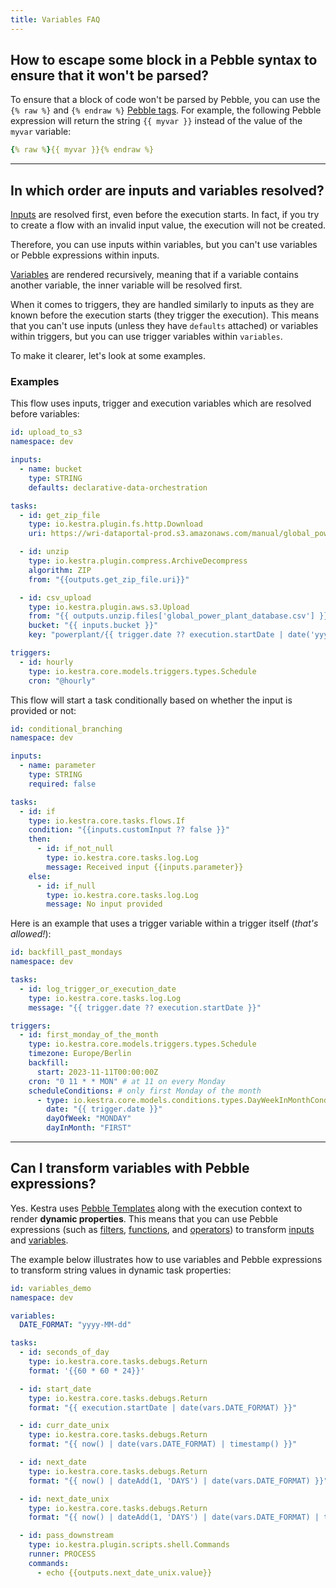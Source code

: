 ```yaml
---
title: Variables FAQ
---
```


## How to escape some block in a Pebble syntax to ensure that it won't be parsed?

To ensure that a block of code won't be parsed by Pebble, you can use the `{% raw %}` and `{% endraw %}` [Pebble tags](../07.concepts/06.expressions/06.tag/raw.md). For example, the following Pebble expression will return the string `{{ myvar }}` instead of the value of the `myvar` variable:

```yaml
{% raw %}{{ myvar }}{% endraw %}
```

---


## In which order are inputs and variables resolved?

[Inputs](../06.workflow-components/06.inputs.md) are resolved first, even before the execution starts. In fact, if you try to create a flow with an invalid input value, the execution will not be created.

Therefore, you can use inputs within variables, but you can't use variables or Pebble expressions within inputs.

[Variables](../07.concepts/06.expressions/01.index.md) are rendered recursively, meaning that if a variable contains another variable, the inner variable will be resolved first.

When it comes to triggers, they are handled similarly to inputs as they are known before the execution starts (they trigger the execution). This means that you can't use inputs (unless they have `defaults` attached) or variables within triggers, but you can use trigger variables within `variables`.

To make it clearer, let's look at some examples.

### Examples

This flow uses inputs, trigger and execution variables which are resolved before variables:

```yaml
id: upload_to_s3
namespace: dev

inputs:
  - name: bucket
    type: STRING
    defaults: declarative-data-orchestration

tasks:
  - id: get_zip_file
    type: io.kestra.plugin.fs.http.Download
    uri: https://wri-dataportal-prod.s3.amazonaws.com/manual/global_power_plant_database_v_1_3.zip

  - id: unzip
    type: io.kestra.plugin.compress.ArchiveDecompress
    algorithm: ZIP
    from: "{{outputs.get_zip_file.uri}}"

  - id: csv_upload
    type: io.kestra.plugin.aws.s3.Upload
    from: "{{ outputs.unzip.files['global_power_plant_database.csv'] }}"
    bucket: "{{ inputs.bucket }}"
    key: "powerplant/{{ trigger.date ?? execution.startDate | date('yyyy_MM_dd__HH_mm_ss') }}.csv"

triggers:
  - id: hourly
    type: io.kestra.core.models.triggers.types.Schedule
    cron: "@hourly"
```

This flow will start a task conditionally based on whether the input is provided or not:

```yaml
id: conditional_branching
namespace: dev

inputs:
  - name: parameter
    type: STRING
    required: false

tasks:
  - id: if
    type: io.kestra.core.tasks.flows.If
    condition: "{{inputs.customInput ?? false }}"
    then:
      - id: if_not_null
        type: io.kestra.core.tasks.log.Log
        message: Received input {{inputs.parameter}}
    else:
      - id: if_null
        type: io.kestra.core.tasks.log.Log
        message: No input provided
```

Here is an example that uses a trigger variable within a trigger itself (_that's allowed!_):

```yaml
id: backfill_past_mondays
namespace: dev

tasks:
  - id: log_trigger_or_execution_date
    type: io.kestra.core.tasks.log.Log
    message: "{{ trigger.date ?? execution.startDate }}"

triggers:
  - id: first_monday_of_the_month
    type: io.kestra.core.models.triggers.types.Schedule
    timezone: Europe/Berlin
    backfill:
      start: 2023-11-11T00:00:00Z
    cron: "0 11 * * MON" # at 11 on every Monday
    scheduleConditions: # only first Monday of the month
      - type: io.kestra.core.models.conditions.types.DayWeekInMonthCondition
        date: "{{ trigger.date }}"
        dayOfWeek: "MONDAY"
        dayInMonth: "FIRST"
```

---

## Can I transform variables with Pebble expressions?

Yes. Kestra uses [Pebble Templates](https://pebbletemplates.io/) along with the execution context to render **dynamic properties**. This means that you can use Pebble expressions (such as [filters](../07.concepts/06.expressions/03.filter/index.md), [functions](../07.concepts/06.expressions/04.function/index.md), and [operators](../07.concepts/06.expressions/05.operator/index.md)) to transform [inputs](../06.workflow-components/06.inputs.md) and [variables](../07.concepts/06.expressions/01.index.md).

The example below illustrates how to use variables and Pebble expressions to transform string values in dynamic task properties:

```yaml
id: variables_demo
namespace: dev

variables:
  DATE_FORMAT: "yyyy-MM-dd"

tasks:
  - id: seconds_of_day
    type: io.kestra.core.tasks.debugs.Return
    format: '{{60 * 60 * 24}}'

  - id: start_date
    type: io.kestra.core.tasks.debugs.Return
    format: "{{ execution.startDate | date(vars.DATE_FORMAT) }}"

  - id: curr_date_unix
    type: io.kestra.core.tasks.debugs.Return
    format: "{{ now() | date(vars.DATE_FORMAT) | timestamp() }}"

  - id: next_date
    type: io.kestra.core.tasks.debugs.Return
    format: "{{ now() | dateAdd(1, 'DAYS') | date(vars.DATE_FORMAT) }}"

  - id: next_date_unix
    type: io.kestra.core.tasks.debugs.Return
    format: "{{ now() | dateAdd(1, 'DAYS') | date(vars.DATE_FORMAT) | timestamp() }}"

  - id: pass_downstream
    type: io.kestra.plugin.scripts.shell.Commands
    runner: PROCESS
    commands:
      - echo {{outputs.next_date_unix.value}}
```


